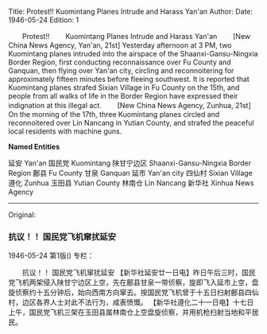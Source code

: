 Title: Protest!! Kuomintang Planes Intrude and Harass Yan'an
Author: 
Date: 1946-05-24
Edition: 1

　　Protest!!
　　Kuomintang Planes Intrude and Harass Yan'an
　　[New China News Agency, Yan'an, 21st] Yesterday afternoon at 3 PM, two Kuomintang planes intruded into the airspace of the Shaanxi-Gansu-Ningxia Border Region, first conducting reconnaissance over Fu County and Ganquan, then flying over Yan'an city, circling and reconnoitering for approximately fifteen minutes before fleeing southwest. It is reported that Kuomintang planes strafed Sixian Village in Fu County on the 15th, and people from all walks of life in the Border Region have expressed their indignation at this illegal act.
　　[New China News Agency, Zunhua, 21st] On the morning of the 17th, three Kuomintang planes circled and reconnoitered over Lin Nancang in Yutian County, and strafed the peaceful local residents with machine guns.

**Named Entities**

延安    Yan'an
国民党    Kuomintang
陕甘宁边区  Shaanxi-Gansu-Ningxia Border Region
鄜县    Fu County
甘泉    Ganquan
延市    Yan'an city
四仙村  Sixian Village
遵化    Zunhua
玉田县    Yutian County
林南仓    Lin Nancang
新华社    Xinhua News Agency


<hr /> 

Original: 


### 抗议！！  国民党飞机窜扰延安

1946-05-24
第1版()
专栏：

　　抗议！！
    国民党飞机窜扰延安
    【新华社延安廿一日电】昨日午后三时，国民党飞机两架侵入陕甘宁边区上空，先在鄜县甘泉一带侦察，旋即飞入延市上空，盘旋侦察约十五分钟后，始向西南方向窜去。按国民党飞机曾于十五日扫射鄜县四仙村，边区各界人士对此不法行为，咸表愤慨。
    【新华社遵化二十一日电】十七日上午，国民党飞机三架在玉田县属林南仓上空盘旋侦察，并用机枪扫射当地和平居民。
